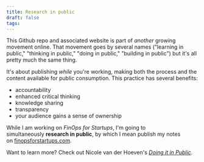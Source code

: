 ```yaml
---
title: Research in public
draft: false
tags:
---
```

 This Github repo and associated website is part of _another_ growing movement online. That movement goes by several names ("learning in public," "thinking in public," "doing in public," "building in public") but it's all pretty much the same thing.

It's about publishing _while_ you're working, making both the process and the content available for public consumption. This practice has several benefits:

- accountability
- enhanced critical thinking
- knowledge sharing
- transparency
- your audience gains a sense of ownership

While I am working on _FinOps for Startups_, I'm going to simultaneously **research in public**, by which I mean publish my notes on [finopsforstartups.com](https://finopsforstartups.com/).

Want to learn more? Check out Nicole van der Hoeven's *[Doing it in Public](https://doingitinpublic.com)*.